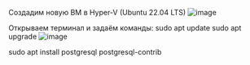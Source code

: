 Создадим новую ВМ в Hyper-V (Ubuntu 22.04 LTS)
![image](https://github.com/raxmonjon/pgsql/assets/43344039/00be8ac9-bcac-468d-a8ca-2127ab02b365)

Открываем терминал и задаём команды:
sudo apt update
sudo apt upgrade
![image](https://github.com/raxmonjon/pgsql/assets/43344039/ce01234f-4e4d-428c-ad43-77db40167eca)

sudo apt install postgresql postgresql-contrib



